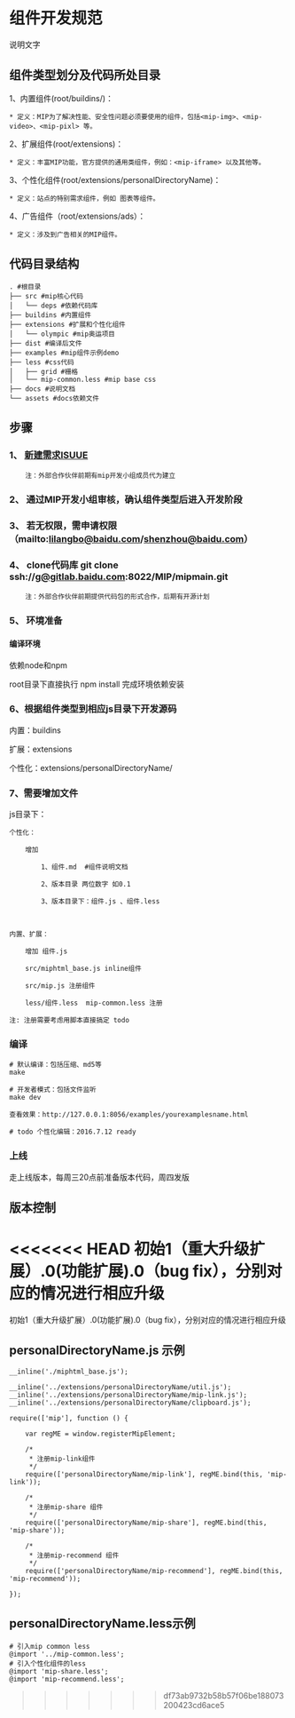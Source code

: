 # 组件开发规范

说明文字

## 组件类型划分及代码所处目录

1、内置组件(root/buildins/)：
	
	* 定义：MIP为了解决性能、安全性问题必须要使用的组件，包括<mip-img>、<mip-video>、<mip-pixl> 等。

2、扩展组件(root/extensions)：
	
	* 定义：丰富MIP功能，官方提供的通用类组件，例如：<mip-iframe> 以及其他等。

3、个性化组件(root/extensions/personalDirectoryName)：

	* 定义：站点的特别需求组件，例如 图表等组件。

4、广告组件（root/extensions/ads）：

	* 定义：涉及到广告相关的MIP组件。

## 代码目录结构
```
. #根目录
├── src #mip核心代码
│   └── deps #依赖代码库
├── buildins #内置组件
├── extensions #扩展和个性化组件
│   └── olympic #mip奥运项目
├── dist #编译后文件
├── examples #mip组件示例demo
├── less #css代码
│   ├── grid #栅格
│   └── mip-common.less #mip base css
├── docs #说明文档
└── assets #docs依赖文件
```

## 步骤

### 1、 [新建需求ISUUE](http://gitlab.baidu.com/MIP/mipmain/issues)

        注：外部合作伙伴前期有mip开发小组成员代为建立

### 2、 通过MIP开发小组审核，确认组件类型后进入开发阶段

### 3、 若无权限，需申请权限（mailto:lilangbo@baidu.com/shenzhou@baidu.com）

### 4、 clone代码库 git clone ssh://g@gitlab.baidu.com:8022/MIP/mipmain.git 
        
        注：外部合作伙伴前期提供代码包的形式合作，后期有开源计划

### 5、 环境准备

#### 编译环境

依赖node和npm

root目录下直接执行 npm install 完成环境依赖安装


### 6、根据组件类型到相应js目录下开发源码

内置：buildins

扩展：extensions

个性化：extensions/personalDirectoryName/
    
### 7、需要增加文件

js目录下：
    
    个性化： 
        
        增加 

	        1、组件.md  #组件说明文档
	        
	        2、版本目录 两位数字 如0.1

	        3、版本目录下：组件.js 、组件.less  

        

    内置、扩展：

        增加 组件.js  

        src/miphtml_base.js inline组件  

        src/mip.js 注册组件

        less/组件.less  mip-common.less 注册

    注: 注册需要考虑用脚本直接搞定 todo



### 编译

```
# 默认编译：包括压缩、md5等
make

# 开发者模式：包括文件监听
make dev

查看效果：http://127.0.0.1:8056/examples/yourexamplesname.html

# todo 个性化编辑：2016.7.12 ready
```

### 上线

走上线版本，每周三20点前准备版本代码，周四发版

## 版本控制

<<<<<<< HEAD
初始1（重大升级扩展）.0(功能扩展).0（bug fix），分别对应的情况进行相应升级
=======
初始1（重大升级扩展）.0(功能扩展).0（bug fix），分别对应的情况进行相应升级



## personalDirectoryName.js 示例

```
__inline('./miphtml_base.js');

__inline('../extensions/personalDirectoryName/util.js');
__inline('../extensions/personalDirectoryName/mip-link.js');
__inline('../extensions/personalDirectoryName/clipboard.js');

require(['mip'], function () {

    var regME = window.registerMipElement;

    /*
     * 注册mip-link组件
     */
    require(['personalDirectoryName/mip-link'], regME.bind(this, 'mip-link'));

    /*
     * 注册mip-share 组件
     */
    require(['personalDirectoryName/mip-share'], regME.bind(this, 'mip-share'));

    /*
     * 注册mip-recommend 组件
     */
    require(['personalDirectoryName/mip-recommend'], regME.bind(this, 'mip-recommend'));

});
```

## personalDirectoryName.less示例

```
# 引入mip common less
@import '../mip-common.less'; 
# 引入个性化组件的less
@import 'mip-share.less';
@import 'mip-recommend.less';
```
>>>>>>> df73ab9732b58b57f06be188073200423cd6ace5
